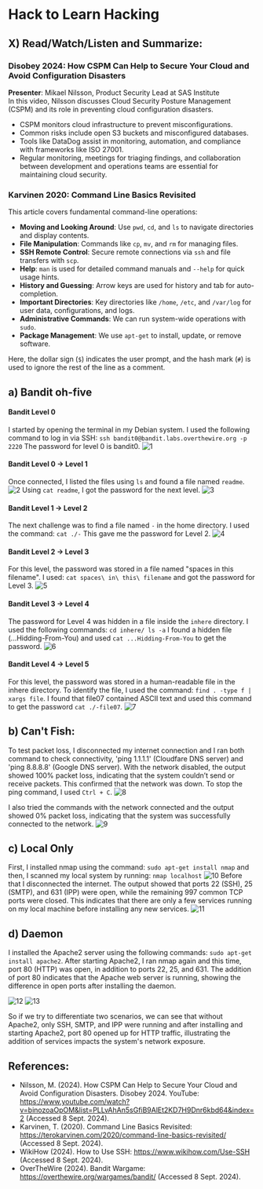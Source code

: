 # Hack to Learn Hacking

## X) Read/Watch/Listen and Summarize:

### Disobey 2024: How CSPM Can Help to Secure Your Cloud and Avoid Configuration Disasters
**Presenter**: Mikael Nilsson, Product Security Lead at SAS Institute  
In this video, Nilsson discusses Cloud Security Posture Management (CSPM) and its role in preventing cloud configuration disasters.  
- CSPM monitors cloud infrastructure to prevent misconfigurations.  
- Common risks include open S3 buckets and misconfigured databases.  
- Tools like DataDog assist in monitoring, automation, and compliance with frameworks like ISO 27001.  
- Regular monitoring, meetings for triaging findings, and collaboration between development and operations teams are essential for maintaining cloud security.

### Karvinen 2020: Command Line Basics Revisited
This article covers fundamental command-line operations:
- **Moving and Looking Around**: Use `pwd`, `cd`, and `ls` to navigate directories and display contents.
- **File Manipulation**: Commands like `cp`, `mv`, and `rm` for managing files.
- **SSH Remote Control**: Secure remote connections via `ssh` and file transfers with `scp`.
- **Help**: `man` is used for detailed command manuals and `--help` for quick usage hints.
- **History and Guessing**: Arrow keys are used for history and tab for auto-completion.
- **Important Directories**: Key directories like `/home`, `/etc`, and `/var/log` for user data, configurations, and logs.
- **Administrative Commands**: We can run system-wide operations with `sudo`.
- **Package Management**: We use `apt-get` to install, update, or remove software.

Here, the dollar sign (`$`) indicates the user prompt, and the hash mark (`#`) is used to ignore the rest of the line as a comment.

## a) Bandit oh-five

#### **Bandit Level 0**
I started by opening the terminal in my Debian system. I used the following command to log in via SSH:
`ssh bandit0@bandit.labs.overthewire.org -p 2220`
The password for level 0 is bandit0. 
![1](https://github.com/user-attachments/assets/605e7d78-3f85-4c66-a95e-afeb4347e762)

#### **Bandit Level 0 → Level 1**
Once connected, I listed the files using `ls` and found a file named `readme`. 
![2](https://github.com/user-attachments/assets/c00aeb98-a8a1-43a5-8254-d4682d8acd44)
Using `cat readme`, I got the password for the next level.
![3](https://github.com/user-attachments/assets/f8852a7d-414f-4234-80e2-88cef6dcf5d0)

#### **Bandit Level 1 → Level 2**
The next challenge was to find a file named `-` in the home directory. I used the command:
`cat ./-` This gave me the password for Level 2.
![4](https://github.com/user-attachments/assets/a14eb01c-6790-4d71-af55-7f066f7a0a62)

#### **Bandit Level 2 → Level 3**
For this level, the password was stored in a file named "spaces in this filename". I used:
`cat spaces\ in\ this\ filename` and got the password for Level 3.
![5](https://github.com/user-attachments/assets/882310cb-7fae-43e8-9cce-778f29803250)


#### **Bandit Level 3 → Level 4**
The password for Level 4 was hidden in a file inside the `inhere` directory. I used the following commands:
`cd inhere/
ls -a`
I found a hidden file (...Hidding-From-You) and used `cat ...Hidding-From-You` to get the password.
![6](https://github.com/user-attachments/assets/5cc002a9-8f47-489a-807b-f50009cfcf17)


#### **Bandit Level 4 → Level 5**
For this level, the password was stored in a human-readable file in the inhere directory. To identify the file, I used the command: `find . -type f | xargs file`. I found that file07 contained ASCII text and used this command to get the password `cat ./-file07`.
![7](https://github.com/user-attachments/assets/d8b8341f-adbf-4379-9855-30ce0d6ebc6c)

## b) Can't Fish: 
To test packet loss, I disconnected my internet connection and I ran both command to check connectivity, 'ping 1.1.1.1' (Cloudfare DNS server) and 'ping 8.8.8.8' (Google DNS server).
With the network disabled, the output showed 100% packet loss, indicating that the system couldn’t send or receive packets. This confirmed that the network was down. To stop the ping command, I used `Ctrl + C`.
![8](https://github.com/user-attachments/assets/a918095b-a1a4-4ac1-a2ba-eb729e1b4b48)

I also tried the commands with the network connected and the output showed 0% packet loss, indicating that the system was successfully connected to the network. 
![9](https://github.com/user-attachments/assets/d6d68b32-c48c-401a-b22a-0b2ab649751a)


## c)  Local Only
First, I installed nmap using the command: `sudo apt-get install nmap` and then, I scanned my local system by running: `nmap localhost`
![10](https://github.com/user-attachments/assets/2eab80b9-98a4-4667-a8ec-8480e08df972) Before that I disconnected the internet.
The output showed that ports 22 (SSH), 25 (SMTP), and 631 (IPP) were open, while the remaining 997 common TCP ports were closed. This indicates that there are only a few services running on my local machine before installing any new services.
![11](https://github.com/user-attachments/assets/da8f3b69-822e-405c-8ba5-6621d1a96a83)


## d) Daemon
I installed the Apache2 server using the following commands: `sudo apt-get install apache2`. After starting Apache2, I ran nmap again and this time, port 80 (HTTP) was open, in addition to ports 22, 25, and 631. The addition of port 80 indicates that the Apache web server is running, showing the difference in open ports after installing the daemon.

![12](https://github.com/user-attachments/assets/eb745861-f1b7-4e4f-9ffb-8cd4be6d4485)
![13](https://github.com/user-attachments/assets/21bee26a-6e9f-4c6d-a532-4917235dd34c)

So if we try to differentiate two scenarios, we can see that without Apache2, only SSH, SMTP, and IPP were running and after installing and starting Apache2, port 80 opened up for HTTP traffic, illustrating the addition of services impacts the system's network exposure.



## References:
- Nilsson, M. (2024). How CSPM Can Help to Secure Your Cloud and Avoid Configuration Disasters. Disobey 2024. YouTube: https://www.youtube.com/watch?v=binozoaOpOM&list=PLLvAhAn5sGfiB9AlEt2KD7H9Dnr6kbd64&index=2 (Accessed 8 Sept. 2024).
- Karvinen, T. (2020). Command Line Basics Revisited: https://terokarvinen.com/2020/command-line-basics-revisited/ (Accessed 8 Sept. 2024).
- WikiHow (2024). How to Use SSH: https://www.wikihow.com/Use-SSH (Accessed 8 Sept. 2024).
- OverTheWire (2024). Bandit Wargame: https://overthewire.org/wargames/bandit/ (Accessed 8 Sept. 2024).





